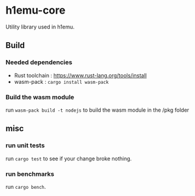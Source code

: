 # h1emu-core

Utility library used in h1emu.

## Build

### Needed dependencies

* Rust toolchain : https://www.rust-lang.org/tools/install
* wasm-pack : `cargo install wasm-pack`

### Build the wasm module

run `wasm-pack build -t nodejs` to build the wasm module in the /pkg folder


## misc 

### run unit tests

run `cargo test` to see if your change broke nothing.

### run benchmarks

run `cargo bench`.

